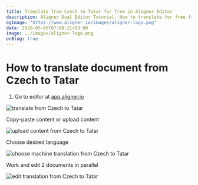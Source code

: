 ```yaml
---
title: Translate from Czech to Tatar for free in Aligner Editor
description: Aligner Dual Editor Tutorial. How to translate for free from Czech to Tatar. Aligner is multilingual document management platform. 
ogImage: "https://www.aligner.io/images/aligner-logo.png"
date: 2020-05-06T07:09:21+03:00
image: ../images/aligner-logo.png
onBlog: true
---
```


# How to translate document from Czech to Tatar

1. Go to editor at [app.aligner.io](https://app.aligner.io "Aligner App web page")

![translate from Czech to Tatar](../aligner-blank-editor.png "translate from Czech to Tatar")

Copy-paste content or upload content

![upload content from Czech to Tatar](../aligner-uploaded-document.png "upload content from Czech to Tatar")

Choose desired language

![choose machine translation from Czech to Tatar](../aligner-language-dropdown.png "choose machine translation from Czech to Tatar")

Work and edit 2 documents in parallel

![edit translation from Czech to Tatar](../aligner-double-sitded-editor.png "edit translation from Czech to Tatar")

